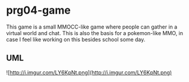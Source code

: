 # prg04-game

This game is a small MMOCC-like game where people can gather in a virtual world and chat. This is also the basis for a pokemon-like MMO, in case I feel like working on this besides school some day.

## UML
![http://i.imgur.com/LY6KpNt.png](http://i.imgur.com/LY6KpNt.png)
